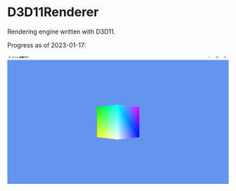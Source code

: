 # D3D11Renderer

Rendering engine written with D3D11.

Progress as of 2023-01-17:

![Windows application window showing a blue background and a rotated multi-coloured cube](screenshots/2023-01-17.png)